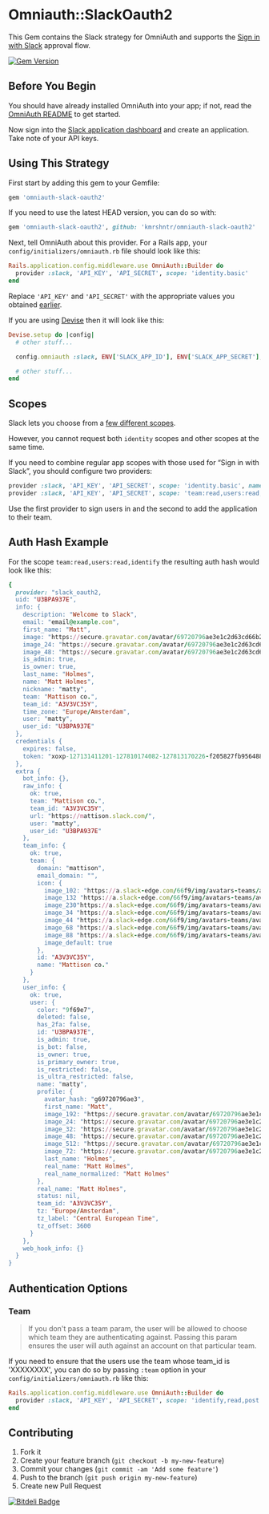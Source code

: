 # Omniauth::SlackOauth2

This Gem contains the Slack strategy for OmniAuth and supports the
[Sign in with Slack](https://api.slack.com/docs/sign-in-with-slack) approval flow.

[![Gem Version](https://badge.fury.io/rb/omniauth-slack.svg)](http://badge.fury.io/rb/omniauth-slack-oauth2)


## Before You Begin

You should have already installed OmniAuth into your app; if not, read the [OmniAuth README](https://github.com/intridea/omniauth) to get started.

Now sign into the [Slack application dashboard](https://api.slack.com/applications) and create an application. Take note of your API keys.


## Using This Strategy

First start by adding this gem to your Gemfile:

```ruby
gem 'omniauth-slack-oauth2'
```

If you need to use the latest HEAD version, you can do so with:

```ruby
gem 'omniauth-slack-oauth2', github: 'kmrshntr/omniauth-slack-oauth2'
```

Next, tell OmniAuth about this provider. For a Rails app, your `config/initializers/omniauth.rb` file should look like this:

```ruby
Rails.application.config.middleware.use OmniAuth::Builder do
  provider :slack, 'API_KEY', 'API_SECRET', scope: 'identity.basic'
end
```

Replace `'API_KEY'` and `'API_SECRET'` with the appropriate values you obtained [earlier](https://api.slack.com/applications).

If you are using [Devise](https://github.com/plataformatec/devise) then it will look like this:

```ruby
Devise.setup do |config|
  # other stuff...

  config.omniauth :slack, ENV['SLACK_APP_ID'], ENV['SLACK_APP_SECRET'], scope: 'identity.basic'

  # other stuff...
end
```


## Scopes
Slack lets you choose from a [few different scopes](https://api.slack.com/docs/oauth-scopes#scopes).

However, you cannot request both `identity` scopes and other scopes at the same time.

If you need to combine regular app scopes with those used for “Sign in with Slack”, you should
configure two providers:

```ruby
provider :slack, 'API_KEY', 'API_SECRET', scope: 'identity.basic', name: :sign_in_with_slack
provider :slack, 'API_KEY', 'API_SECRET', scope: 'team:read,users:read,identify,bot'
```

Use the first provider to sign users in and the second to add the application to their team.


## Auth Hash Example

For the scope `team:read,users:read,identify` the resulting auth hash would look like this:

```ruby
{
  provider: "slack_oauth2,
  uid: "U3BPA937E",
  info: {
    description: "Welcome to Slack",
    email: "email@example.com",
    first_name: "Matt",
    image: "https://secure.gravatar.com/avatar/69720796ae3e1c2d63cd66b2d53571a5.jpg?s=192&d=https%3A%2F%2Fa.slack-edge.com%2F7fa9%2Fimg%2Favatars%2Fava_0013-192.png",
    image_24: "https://secure.gravatar.com/avatar/69720796ae3e1c2d63cd66b2d53571a5.jpg?s=192&d=https%3A%2F%2Fa.slack-edge.com%2F7fa9%2Fimg%2Favatars%2Fava_0013-24.png",
    image_48: "https://secure.gravatar.com/avatar/69720796ae3e1c2d63cd66b2d53571a5.jpg?s=192&d=https%3A%2F%2Fa.slack-edge.com%2F7fa9%2Fimg%2Favatars%2Fava_0013-48.png",
    is_admin: true,
    is_owner: true,
    last_name: "Holmes",
    name: "Matt Holmes",
    nickname: "matty",
    team: "Mattison co.",
    team_id: "A3V3VC35Y",
    time_zone: "Europe/Amsterdam",
    user: "matty",
    user_id: "U3BPA937E"
  },
  credentials {
    expires: false,
    token: "xoxp-127131411201-127810174082-127813170226-f205827fb956488602bef2068471d7a5",
  },
  extra {
    bot_info: {},
    raw_info: {
      ok: true,
      team: "Mattison co.",
      team_id: "A3V3VC35Y",
      url: "https://mattison.slack.com/",
      user: "matty",
      user_id: "U3BPA937E"
    },
    team_info: {
      ok: true,
      team: {
        domain: "mattison",
        email_domain: "",
        icon: {
          image_102: "https://a.slack-edge.com/66f9/img/avatars-teams/ava_0018-102.png",
          image_132 "https://a.slack-edge.com/66f9/img/avatars-teams/ava_0018-132ng",
          image_230"https://a.slack-edge.com/66f9/img/avatars-teams/ava_0018-230ng",
          image_34 "https://a.slack-edge.com/66f9/img/avatars-teams/ava_0018-34png",
          image_44 "https://a.slack-edge.com/66f9/img/avatars-teams/ava_0018-44png",
          image_68 "https://a.slack-edge.com/66f9/img/avatars-teams/ava_0018-68png",
          image_88 "https://a.slack-edge.com/66f9/img/avatars-teams/ava_0018-88png",
          image_default: true
        },
        id: "A3V3VC35Y",
        name: "Mattison co."
      }
    },
    user_info: {
      ok: true,
      user: {
        color: "9f69e7",
        deleted: false,
        has_2fa: false,
        id: "U3BPA937E",
        is_admin: true,
        is_bot: false,
        is_owner: true,
        is_primary_owner: true,
        is_restricted: false,
        is_ultra_restricted: false,
        name: "matty",
        profile: {
          avatar_hash: "g69720796ae3",
          first_name: "Matt",
          image_192: "https://secure.gravatar.com/avatar/69720796ae3e1c2d63cd66b2d53571a5.jpg?s=192&d=https%3A%2F%2Fa.slack-edge.com%2F7fa9%2Fimg%2Favatars%2Fava_0013-192.png",
          image_24: "https://secure.gravatar.com/avatar/69720796ae3e1c2d63cd66b2d53571a5.jpg?s=192&d=https%3A%2F%2Fa.slack-edge.com%2F7fa9%2Fimg%2Favatars%2Fava_0013-24.png",
          image_32: "https://secure.gravatar.com/avatar/69720796ae3e1c2d63cd66b2d53571a5.jpg?s=192&d=https%3A%2F%2Fa.slack-edge.com%2F7fa9%2Fimg%2Favatars%2Fava_0013-32.png",
          image_48: "https://secure.gravatar.com/avatar/69720796ae3e1c2d63cd66b2d53571a5.jpg?s=192&d=https%3A%2F%2Fa.slack-edge.com%2F7fa9%2Fimg%2Favatars%2Fava_0013-48.png",
          image_512: "https://secure.gravatar.com/avatar/69720796ae3e1c2d63cd66b2d53571a5.jpg?s=192&d=https%3A%2F%2Fa.slack-edge.com%2F7fa9%2Fimg%2Favatars%2Fava_0013-512.png",
          image_72: "https://secure.gravatar.com/avatar/69720796ae3e1c2d63cd66b2d53571a5.jpg?s=192&d=https%3A%2F%2Fa.slack-edge.com%2F7fa9%2Fimg%2Favatars%2Fava_0013-72.png",
          last_name: "Holmes",
          real_name: "Matt Holmes",
          real_name_normalized: "Matt Holmes"
        },
        real_name: "Matt Holmes",
        status: nil,
        team_id: "A3V3VC35Y",
        tz: "Europe/Amsterdam",
        tz_label: "Central European Time",
        tz_offset: 3600
      }
    },
    web_hook_info: {}
  }
}
```


## Authentication Options

### Team

> If you don't pass a team param, the user will be allowed to choose which team they are authenticating against. Passing this param ensures the user will auth against an account on that particular team.

If you need to ensure that the users use the team whose team_id is 'XXXXXXXX', you can do so by passing `:team` option in your `config/initializers/omniauth.rb` like this:

```ruby
Rails.application.config.middleware.use OmniAuth::Builder do
  provider :slack, 'API_KEY', 'API_SECRET', scope: 'identify,read,post', team: 'XXXXXXXX'
end
```


## Contributing

1. Fork it
2. Create your feature branch (`git checkout -b my-new-feature`)
3. Commit your changes (`git commit -am 'Add some feature'`)
4. Push to the branch (`git push origin my-new-feature`)
5. Create new Pull Request

[![Bitdeli Badge](https://d2weczhvl823v0.cloudfront.net/kmrshntr/omniauth-slack-oauth2/trend.png)](https://bitdeli.com/free "Bitdeli Badge")
